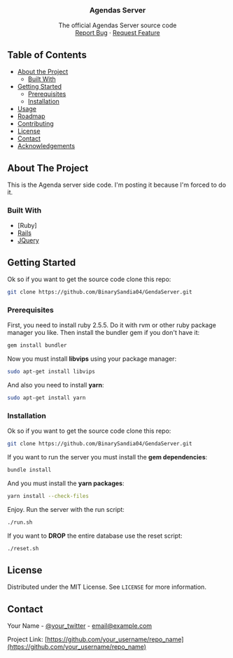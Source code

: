 <!-- PROJECT LOGO -->
<br />
<!-- <p align="center">-->
<!--   <a href="https://github.com/othneildrew/Best-README-Template">-->
<!--    <img src="images/logo.png" alt="Logo" width="80" height="80">-->
<!--   </a>-->

  <h3 align="center">Agendas Server</h3>

  <p align="center">
    The official Agendas Server source code
    <br />
    <a href="https://github.com/othneildrew/Best-README-Template/issues">Report Bug</a>
    ·
    <a href="https://github.com/othneildrew/Best-README-Template/issues">Request Feature</a>
  </p>
</p>

<!-- TABLE OF CONTENTS -->
## Table of Contents

* [About the Project](#about-the-project)
  * [Built With](#built-with)
* [Getting Started](#getting-started)
  * [Prerequisites](#prerequisites)
  * [Installation](#installation)
* [Usage](#usage)
* [Roadmap](#roadmap)
* [Contributing](#contributing)
* [License](#license)
* [Contact](#contact)
* [Acknowledgements](#acknowledgements)



<!-- ABOUT THE PROJECT -->
## About The Project

This is the Agenda server side code. I'm posting it because I'm forced to do it.

### Built With

* [Ruby]
* [Rails](https://getbootstrap.com)
* [JQuery](https://jquery.com)

<!-- GETTING STARTED -->
## Getting Started

Ok so if you want to get the source code clone this repo:
```sh
git clone https://github.com/BinarySandia04/GendaServer.git
```

### Prerequisites

First, you need to install ruby 2.5.5. Do it with rvm or other ruby package manager you like. Then install the bundler gem if you don't have it:
```sh
gem install bundler
```

Now you must install **libvips** using your package manager:
```sh
sudo apt-get install libvips
```
And also you need to install **yarn**:
```sh
sudo apt-get install yarn
```

### Installation

Ok so if you want to get the source code clone this repo:
```sh
git clone https://github.com/BinarySandia04/GendaServer.git
```
If you want to run the server you must install the **gem dependencies**:
```sh
bundle install
```
And you must install the **yarn packages**:
```sh
yarn install --check-files
```

Enjoy. Run the server with the run script:
```sh
./run.sh
```

If you want to **DROP** the entire database use the reset script:
```sh
./reset.sh
```

<!-- LICENSE -->
## License

Distributed under the MIT License. See `LICENSE` for more information.

<!-- CONTACT -->
## Contact

Your Name - [@your_twitter](https://twitter.com/your_username) - email@example.com

Project Link: [https://github.com/your_username/repo_name](https://github.com/your_username/repo_name)
